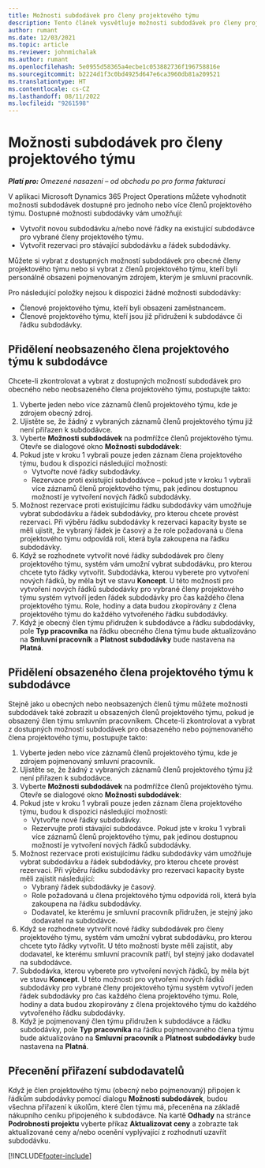 ```yaml
---
title: Možnosti subdodávek pro členy projektového týmu
description: Tento článek vysvětluje možnosti subdodávek pro členy projektového týmu v Microsoft Dynamics 365 Project Operations.
author: rumant
ms.date: 12/03/2021
ms.topic: article
ms.reviewer: johnmichalak
ms.author: rumant
ms.openlocfilehash: 5e0955d58365a4ecbe1c053882736f196758816e
ms.sourcegitcommit: b2224d1f3c0bd4925d647e6ca3960db81a209521
ms.translationtype: HT
ms.contentlocale: cs-CZ
ms.lasthandoff: 08/11/2022
ms.locfileid: "9261598"
---
```

# <a name="subcontracting-options-for-project-team-members"></a>Možnosti subdodávek pro členy projektového týmu

_**Platí pro:** Omezené nasazení – od obchodu po pro forma fakturaci_

V aplikaci Microsoft Dynamics 365 Project Operations můžete vyhodnotit možnosti subdodávek dostupné pro jednoho nebo více členů projektového týmu. Dostupné možnosti subdodávky vám umožňují:

- Vytvořit novou subdodávku a/nebo nové řádky na existující subdodávce pro vybrané členy projektového týmu. 
- Vytvořit rezervaci pro stávající subdodávku a řádek subdodávky. 

Můžete si vybrat z dostupných možností subdodávek pro obecné členy projektového týmu nebo si vybrat z členů projektového týmu, kteří byli personálně obsazeni pojmenovaným zdrojem, kterým je smluvní pracovník. 

Pro následující položky nejsou k dispozici žádné možnosti subdodávky:

- Členové projektového týmu, kteří byli obsazeni zaměstnancem. 
- Členové projektového týmu, kteří jsou již přidruženi k subdodávce či řádku subdodávky. 

## <a name="subcontracting-an-unstaffed-project-team-member"></a>Přidělení neobsazeného člena projektového týmu k subdodávce

Chcete-li zkontrolovat a vybrat z dostupných možností subdodávek pro obecného nebo neobsazeného člena projektového týmu, postupujte takto:

1. Vyberte jeden nebo více záznamů členů projektového týmu, kde je zdrojem obecný zdroj.
2. Ujistěte se, že žádný z vybraných záznamů členů projektového týmu již není přiřazen k subdodávce. 
3. Vyberte **Možnosti subdodávek** na podmřížce členů projektového týmu. Otevře se dialogové okno **Možnosti subdodávek**: 
4. Pokud jste v kroku 1 vybrali pouze jeden záznam člena projektového týmu, budou k dispozici následující možnosti:
    - Vytvořte nové řádky subdodávky. 
    - Rezervace proti existující subdodávce – pokud jste v kroku 1 vybrali více záznamů členů projektového týmu, pak jedinou dostupnou možností je vytvoření nových řádků subdodávky.
5. Možnost rezervace proti existujícímu řádku subdodávky vám umožňuje vybrat subdodávku a řádek subdodávky, pro kterou chcete provést rezervaci. Při výběru řádku subdodávky k rezervaci kapacity byste se měli ujistit, že vybraný řádek je časový a že role požadovaná u člena projektového týmu odpovídá roli, která byla zakoupena na řádku subdodávky.
6. Když se rozhodnete vytvořit nové řádky subdodávek pro členy projektového týmu, systém vám umožní vybrat subdodávku, pro kterou chcete tyto řádky vytvořit. Subdodávka, kterou vyberete pro vytvoření nových řádků, by měla být ve stavu **Koncept**. U této možnosti pro vytvoření nových řádků subdodávky pro vybrané členy projektového týmu systém vytvoří jeden řádek subdodávky pro čas každého člena projektového týmu. Role, hodiny a data budou zkopírovány z člena projektového týmu do každého vytvořeného řádku subdodávky. 
7. Když je obecný člen týmu přidružen k subdodávce a řádku subdodávky, pole **Typ pracovníka** na řádku obecného člena týmu bude aktualizováno na **Smluvní pracovník** a **Platnost subdodávky** bude nastavena na **Platná**.

## <a name="subcontracting-a-staffed-project-team-member"></a>Přidělení obsazeného člena projektového týmu k subdodávce

Stejně jako u obecných nebo neobsazených členů týmu můžete možnosti subdodávek také zobrazit u obsazených členů projektového týmu, pokud je obsazený člen týmu smluvním pracovníkem. Chcete-li zkontrolovat a vybrat z dostupných možností subdodávek pro obsazeného nebo pojmenovaného člena projektového týmu, postupujte takto:

1. Vyberte jeden nebo více záznamů členů projektového týmu, kde je zdrojem pojmenovaný smluvní pracovník.
2. Ujistěte se, že žádný z vybraných záznamů členů projektového týmu již není přiřazen k subdodávce. 
3. Vyberte **Možnosti subdodávek** na podmřížce členů projektového týmu. Otevře se dialogové okno **Možnosti subdodávek**: 
4. Pokud jste v kroku 1 vybrali pouze jeden záznam člena projektového týmu, budou k dispozici následující možnosti:
      - Vytvořte nové řádky subdodávky.
      - Rezervujte proti stávající subdodávce.
  Pokud jste v kroku 1 vybrali více záznamů členů projektového týmu, pak jedinou dostupnou možností je vytvoření nových řádků subdodávky.
5. Možnost rezervace proti existujícímu řádku subdodávky vám umožňuje vybrat subdodávku a řádek subdodávky, pro kterou chcete provést rezervaci. Při výběru řádku subdodávky pro rezervaci kapacity byste měli zajistit následující:
      - Vybraný řádek subdodávky je časový. 
      - Role požadovaná u člena projektového týmu odpovídá roli, která byla zakoupena na řádku subdodávky. 
      - Dodavatel, ke kterému je smluvní pracovník přidružen, je stejný jako dodavatel na subdodávce.
6. Když se rozhodnete vytvořit nové řádky subdodávek pro členy projektového týmu, systém vám umožní vybrat subdodávku, pro kterou chcete tyto řádky vytvořit. U této možnosti byste měli zajistit, aby dodavatel, ke kterému smluvní pracovník patří, byl stejný jako dodavatel na subdodávce. 
7. Subdodávka, kterou vyberete pro vytvoření nových řádků, by měla být ve stavu **Koncept**. U této možnosti pro vytvoření nových řádků subdodávky pro vybrané členy projektového týmu systém vytvoří jeden řádek subdodávky pro čas každého člena projektového týmu. Role, hodiny a data budou zkopírovány z člena projektového týmu do každého vytvořeného řádku subdodávky.  
8. Když je pojmenovaný člen týmu přidružen k subdodávce a řádku subdodávky, pole **Typ pracovníka** na řádku pojmenovaného člena týmu bude aktualizováno na **Smluvní pracovník** a **Platnost subdodávky** bude nastavena na **Platná**.

## <a name="re-costing-subcontractor-assignments"></a>Přecenění přiřazení subdodavatelů

Když je člen projektového týmu (obecný nebo pojmenovaný) připojen k řádkům subdodávky pomocí dialogu **Možnosti subdodávek**, budou všechna přiřazení k úkolům, které člen týmu má, přeceněna na základě nákupního ceníku připojeného k subdodávce. Na kartě **Odhady** na stránce **Podrobnosti projektu** vyberte příkaz **Aktualizovat ceny** a zobrazte tak aktualizované ceny a/nebo ocenění vyplývající z rozhodnutí uzavřít subdodávku.

[!INCLUDE[footer-include](../../includes/footer-banner.md)]
